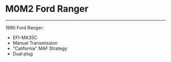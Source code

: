 # M0M2 Ford Ranger
***
1990 Ford Ranger:
- EFI-MA35C
- Manual Transmission
- "California" MAF Strategy
- Dual plug
